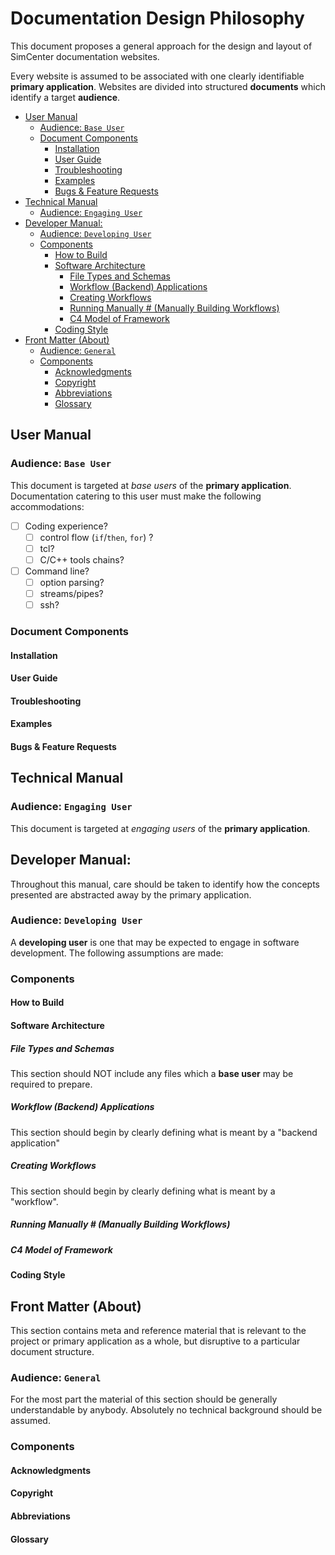 <h1>Documentation Design Philosophy</h1>

This document proposes a general approach for the design and layout of SimCenter documentation websites.

Every website is assumed to be associated with one clearly identifiable **primary application**. Websites are divided into structured **documents** which identify a target **audience**.

- [User Manual](#user-manual)
  - [Audience: `Base User`](#audience-base-user)
  - [Document Components](#document-components)
    - [Installation](#installation)
    - [User Guide](#user-guide)
    - [Troubleshooting](#troubleshooting)
    - [Examples](#examples)
    - [Bugs \& Feature Requests](#bugs--feature-requests)
- [Technical Manual](#technical-manual)
  - [Audience: `Engaging User`](#audience-engaging-user)
- [Developer Manual:](#developer-manual)
  - [Audience: `Developing User`](#audience-developing-user)
  - [Components](#components)
    - [How to Build](#how-to-build)
    - [Software Architecture](#software-architecture)
      - [File Types and Schemas](#file-types-and-schemas)
      - [Workflow (Backend) Applications](#workflow-backend-applications)
      - [Creating Workflows](#creating-workflows)
      - [Running Manually # (Manually Building Workflows)](#running-manually--manually-building-workflows)
      - [C4 Model of Framework](#c4-model-of-framework)
    - [Coding Style](#coding-style)
- [Front Matter (About)](#front-matter-about)
  - [Audience: `General`](#audience-general)
  - [Components](#components-1)
    - [Acknowledgments](#acknowledgments)
    - [Copyright](#copyright)
    - [Abbreviations](#abbreviations)
    - [Glossary](#glossary)


## User Manual

### Audience: `Base User`

This document is targeted at *base users* of the **primary application**. Documentation catering to this user must make the following accommodations:

- [ ] Coding experience?
    - [ ] control flow (`if`/`then`, `for`) ?
    - [ ] tcl?
    - [ ] C/C++ tools chains?
- [ ] Command line?
    - [ ] option parsing?
    - [ ] streams/pipes?
    - [ ] ssh?

### Document Components

####  Installation

####  User Guide

####  Troubleshooting

####  Examples

####  Bugs \& Feature Requests

## Technical Manual

### Audience: `Engaging User`

This document is targeted at *engaging users* of the **primary application**.

## Developer Manual:

Throughout this manual, care should be taken to identify how the concepts presented are abstracted away by the primary application.

### Audience: `Developing User`

A **developing user** is one that may be expected to engage in software development. The following assumptions are made:


### Components

####  How to Build

####  Software Architecture

##### File Types and Schemas

This section should NOT include any files which a **base user** may be required to prepare.

##### Workflow (Backend) Applications

This section should begin by clearly defining what is meant by a "backend application"

##### Creating Workflows

This section should begin by clearly defining what is meant by a "workflow". 

##### Running Manually # (Manually Building Workflows)

##### C4 Model of Framework

#### Coding Style

## Front Matter (About)

This section contains meta and reference material that is relevant to the project or primary application as a whole, but disruptive to a particular document structure.

### Audience: `General`

For the most part the material of this section should be generally understandable by anybody. Absolutely no technical background should be assumed.

### Components

#### Acknowledgments

#### Copyright

#### Abbreviations

#### Glossary
